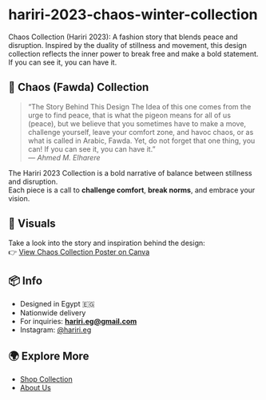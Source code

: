 # hariri-2023-chaos-winter-collection
Chaos Collection (Hariri 2023): A fashion story that blends peace and disruption. Inspired by the duality of stillness and movement, this design collection reflects the inner power to break free and make a bold statement. If you can see it, you can have it.

## 🧵 Chaos (Fawda) Collection

> “The Story Behind This Design
The Idea of this one comes from the urge to find peace, that is what the pigeon means for all of us (peace), but we believe that you sometimes have to make a move, challenge yourself, leave your comfort zone, and havoc chaos, or as what is called in Arabic, Fawda. Yet, do not forget that one thing, you can! If you can see it, you can have it.”  
> — *Ahmed M. Elharere*

The Hariri 2023 Collection is a bold narrative of balance between stillness and disruption.  
Each piece is a call to **challenge comfort**, **break norms**, and embrace your vision.

## 📸 Visuals
Take a look into the story and inspiration behind the design:  
👉 [View Chaos Collection Poster on Canva](https://www.canva.com/design/DAGvatKnOjI/EsjjHp8KZhdx_t0NBofcNA/view?utm_content=DAGvatKnOjI&utm_campaign=designshare&utm_medium=link2&utm_source=uniquelinks&utlId=h5b4bde4357)

## 📦 Info
- Designed in Egypt 🇪🇬
- Nationwide delivery
- For inquiries: **hariri.eg@gmail.com**
- Instagram: [@hariri.eg](https://www.instagram.com/hariri.eg)

## 🌍 Explore More
- [Shop Collection](https://haririeg.netlify.app/static/cart)
- [About Us](https://haririeg.netlify.app/static/about)

